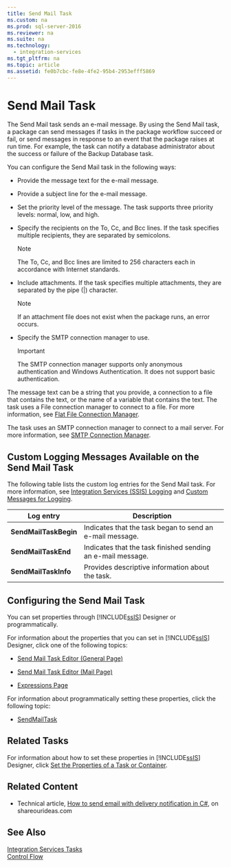 ```yaml
---
title: Send Mail Task
ms.custom: na
ms.prod: sql-server-2016
ms.reviewer: na
ms.suite: na
ms.technology: 
  - integration-services
ms.tgt_pltfrm: na
ms.topic: article
ms.assetid: fe0b7cbc-fe8e-4fe2-95b4-2953efff5869
---
```

# Send Mail Task
  The Send Mail task sends an e-mail message. By using the Send Mail task, a package can send messages if tasks in the package workflow succeed or fail, or send messages in response to an event that the package raises at run time. For example, the task can notify a database administrator about the success or failure of the Backup Database task.  
  
 You can configure the Send Mail task in the following ways:  
  
-   Provide the message text for the e-mail message.  
  
-   Provide a subject line for the e-mail message.  
  
-   Set the priority level of the message. The task supports three priority levels: normal, low, and high.  
  
-   Specify the recipients on the To, Cc, and Bcc lines. If the task specifies multiple recipients, they are separated by semicolons.  
  
    > [!NOTE]  
    >  The To, Cc, and Bcc lines are limited to 256 characters each in accordance with Internet standards.  
  
-   Include attachments. If the task specifies multiple attachments, they are separated by the pipe (|) character.  
  
    > [!NOTE]  
    >  If an attachment file does not exist when the package runs, an error occurs.  
  
-   Specify the SMTP connection manager to use.  
  
    > [!IMPORTANT]  
    >  The SMTP connection manager supports only anonymous authentication and Windows Authentication. It does not support basic authentication.  
  
 The message text can be a string that you provide, a connection to a file that contains the text, or the name of a variable that contains the text. The task uses a File connection manager to connect to a file. For more information, see [Flat File Connection Manager](../../Topics/TopicNameNotContainA/Flat-File-Connection-Manager.md).  
  
 The task uses an SMTP connection manager to connect to a mail server. For more information, see [SMTP Connection Manager](../../Topics/TopicNameNotContainA/SMTP-Connection-Manager.md).  
  
## Custom Logging Messages Available on the Send Mail Task  
 The following table lists the custom log entries for the Send Mail task. For more information, see [Integration Services &#40;SSIS&#41; Logging](../../Topics/TopicNameNotContainA/Integration-Services--SSIS--Logging.md) and [Custom Messages for Logging](../../Topics/TopicNameNotContainA/Custom-Messages-for-Logging.md).  
  
|Log entry|Description|  
|---------------|-----------------|  
|**SendMailTaskBegin**|Indicates that the task began to send an e-mail message.|  
|**SendMailTaskEnd**|Indicates that the task finished sending an e-mail message.|  
|**SendMailTaskInfo**|Provides descriptive information about the task.|  
  
## Configuring the Send Mail Task  
 You can set properties through [!INCLUDE[ssIS](../../Topics/TopicNameContainA/includes/ssIS_md.md)] Designer or programmatically.  
  
 For information about the properties that you can set in [!INCLUDE[ssIS](../../Topics/TopicNameContainA/includes/ssIS_md.md)] Designer, click one of the following topics:  
  
-   [Send Mail Task Editor &#40;General Page&#41;](../../Topics/TopicNameNotContainA/Send-Mail-Task-Editor--General-Page-.md)  
  
-   [Send Mail Task Editor &#40;Mail Page&#41;](../../Topics/TopicNameNotContainA/Send-Mail-Task-Editor--Mail-Page-.md)  
  
-   [Expressions Page](../../Topics/TopicNameNotContainA/Expressions-Page.md)  
  
 For information about programmatically setting these properties, click the following topic:  
  
-   [SendMailTask](assetId:///T:Microsoft.SqlServer.Dts.Tasks.SendMailTask.SendMailTask)  
  
## Related Tasks  
 For information about how to set these properties in [!INCLUDE[ssIS](../../Topics/TopicNameContainA/includes/ssIS_md.md)] Designer, click [Set the Properties of a Task or Container](../../Topics/TopicNameContainA/Set-the-Properties-of-a-Task-or-Container.md).  
  
## Related Content  
  
-   Technical article, [How to send email with delivery notification in C#](http://go.microsoft.com/fwlink/?LinkId=237625), on shareourideas.com  
  
## See Also  
 [Integration Services Tasks](../../Topics/TopicNameNotContainA/Integration-Services-Tasks.md)   
 [Control Flow](../../Topics/TopicNameNotContainA/Control-Flow.md)  
  
  